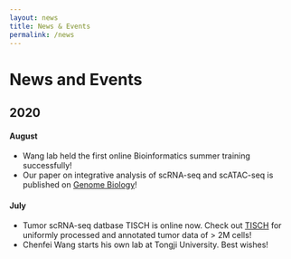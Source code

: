 ```yaml
---
layout: news
title: News & Events
permalink: /news
---
```


# News and Events

## 2020

#### August
- Wang lab held the first online Bioinformatics summer training successfully!
- Our paper on integrative analysis of scRNA-seq and scATAC-seq is published on [Genome Biology](https://genomebiology.biomedcentral.com/articles/10.1186/s13059-020-02116-x)!

#### July
- Tumor scRNA-seq datbase TISCH is online now. Check out [TISCH](http://tisch.comp-genomics.org/) for uniformly processed and annotated tumor data of > 2M cells! 
- Chenfei Wang starts his own lab at Tongji University. Best wishes!
